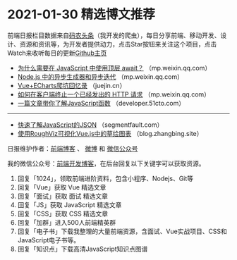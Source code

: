 # 2021-01-30 精选博文推荐

前端日报栏目数据来自[码农头条](http://hao.caibaojian.com.cn/)（我开发的爬虫），每日分享前端、移动开发、设计、资源和资讯等，为开发者提供动力，点击Star按钮来关注这个项目，点击Watch来收听每日的更新[Github主页](https://github.com/kujian/frontendDaily)
* [为什么需要在 JavaScript 中使用顶层 await？](https://mp.weixin.qq.com/s?__biz=MzU4MTA5MjI4Mw==&mid=2247484774&idx=1&sn=3322862f5af27143a3a85ff07456d319) （mp.weixin.qq.com）
* [Node.js 中的异步生成器和异步迭代](https://mp.weixin.qq.com/s?__biz=MzI3NzIzMDY0NA==&mid=2247498018&idx=1&sn=07f2808f827e69e94b88cf1e1c6a14b3) （mp.weixin.qq.com）
* [Vue+ECharts爬坑回忆录](https://juejin.cn/post/6923115869165846541) （juejin.cn）
* [如何在客户端终止一个已经发出的 HTTP 请求](https://mp.weixin.qq.com/s/r9ATUsKUJHDdzOSpYtzngA) （mp.weixin.qq.com）
* [一篇文章带你了解JavaScript函数](https://developer.51cto.com/art/202101/643686.htm) （developer.51cto.com）

***
* [快速了解JavaScript的JSON](https://segmentfault.com/a/1190000039127740) （segmentfault.com）
* [使用RoughViz可视化Vue.js中的草绘图表](https://blog.zhangbing.site/2021/01/29/visualizing-sketched-charts-in-vue-js-with-roughviz/) （blog.zhangbing.site）

日报维护作者：[前端博客](http://caibaojian.com.cn/) 、 [微博](http://weibo.com/kujian) 和 [微信公众号](https://open.weixin.qq.com/qr/code?username=caibaojian_com)

我的微信公众号：[前端开发博客](https://open.weixin.qq.com/qr/code?username=caibaojian_com)，在后台回复以下关键字可以获取资源。

1. 回复「1024」，领取前端进阶资料，包含小程序、Nodejs、Git等
2. 回复「Vue」获取 Vue 精选文章
3. 回复「面试」获取 面试 精选文章
4. 回复「JS」获取 JavaScript 精选文章
5. 回复「CSS」获取 CSS 精选文章
6. 回复「加群」进入500人前端精英群
7. 回复「电子书」下载我整理的大量前端资源，含面试、Vue实战项目、CSS和JavaScript电子书等。
8. 回复「知识点」下载高清JavaScript知识点图谱